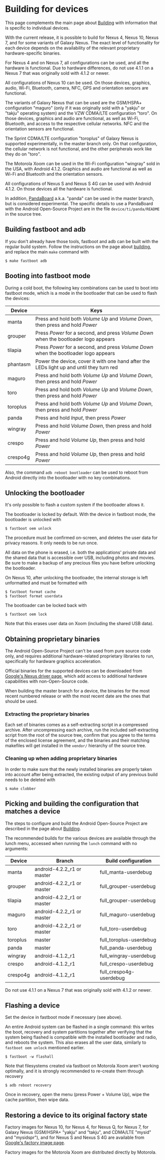 <!--
   Copyright 2010 The Android Open Source Project

   Licensed under the Apache License, Version 2.0 (the "License");
   you may not use this file except in compliance with the License.
   You may obtain a copy of the License at

       http://www.apache.org/licenses/LICENSE-2.0

   Unless required by applicable law or agreed to in writing, software
   distributed under the License is distributed on an "AS IS" BASIS,
   WITHOUT WARRANTIES OR CONDITIONS OF ANY KIND, either express or implied.
   See the License for the specific language governing permissions and
   limitations under the License.
-->

# Building for devices #

This page complements the main page about [Building](building.html) with
information that is specific to individual devices.

With the current release, it is possible to build for
Nexus 4, Nexus 10, Nexus 7, and for some variants of Galaxy Nexus.
The exact level of functionality for each device depends on the availability
of the relevant proprietary hardware-specific binaries.

For Nexus 4 and on Nexus 7, all configurations can be used,
and all the hardware is functional.
Due to hardware differences, do not use 4.1.1 on a Nexus 7 that
was originally sold with 4.1.2 or newer.

All configurations of Nexus 10 can be used. On those devices, graphics, audio,
Wi-Fi, Bluetooth, camera, NFC, GPS and orientation sensors are functional.

The variants of Galaxy Nexus that can be used are the GSM/HSPA+ configuration
"maguro" (only if it was originally sold with a "yakju" or "takju" operating
system) and the VZW CDMA/LTE configuration "toro". On those devices, graphics
and audio are functional, as well as Wi-Fi, Bluetooth, and access to the
respective cellular networks. NFC and the orientation sensors are functional.

The Sprint CDMA/LTE configuration "toroplus" of Galaxy Nexus is supported
experimentally, in the master branch only. On that configuration,
the cellular network is not functional,
and the other peripherals work like they do on "toro".

The Motorola Xoom can be used in the Wi-Fi configuration "wingray"
sold in the USA, with Android 4.1.2. Graphics and audio are functional
as well as Wi-Fi and Bluetooth and the orientation sensors.

All configurations of Nexus S and Nexus S 4G can be used with Android 4.1.2.
On those devices all the hardware is functional.

In addition, [PandaBoard](http://pandaboard.org) a.k.a. "panda" can be used
in the master branch, but is considered experimental.
The specific details to use a PandaBoard with the Android Open-Source Project
are in the file `device/ti/panda/README` in the source tree.

## Building fastboot and adb ##

If you don't already have those tools, fastboot and adb can be built with
the regular build system. Follow the instructions on the page about
[building](building.html), and replace the main `make` command with

    $ make fastboot adb

## Booting into fastboot mode ##

During a cold boot, the following key combinations can be used to boot into fastboot mode,
which is a mode in the bootloader that can be used to flash the devices:

Device   | Keys
---------|------
manta    | Press and hold both *Volume Up* and *Volume Down*, then press and hold *Power*
grouper  | Press *Power* for a second, and press *Volume Down* when the bootloader logo appears
tilapia  | Press *Power* for a second, and press *Volume Down* when the bootloader logo appears
phantasm | Power the device, cover it with one hand after the LEDs light up and until they turn red
maguro   | Press and hold both *Volume Up* and *Volume Down*, then press and hold *Power*
toro     | Press and hold both *Volume Up* and *Volume Down*, then press and hold *Power*
toroplus | Press and hold both *Volume Up* and *Volume Down*, then press and hold *Power*
panda    | Press and hold *Input*, then press *Power*
wingray  | Press and hold *Volume Down*, then press and hold *Power*
crespo   | Press and hold *Volume Up*, then press and hold *Power*
crespo4g | Press and hold *Volume Up*, then press and hold *Power*

Also, the command `adb reboot bootloader` can be used to reboot from
Android directly into the bootloader with no key combinations.

## Unlocking the bootloader ##

It's only possible to flash a custom system if the bootloader allows it.

The bootloader is locked by default. With the device in fastboot mode, the
bootloader is unlocked with

    $ fastboot oem unlock

The procedure must be confirmed on-screen, and deletes the user data for
privacy reasons. It only needs to be run once.

All data on the phone is erased, i.e. both the applications' private data
and the shared data that is accessible over USB, including photos and
movies. Be sure to make a backup of any precious files you have before
unlocking the bootloader.

On Nexus 10, after unlocking the bootloader, the internal storage is
left unformatted and must be formatted with

    $ fastboot format cache
    $ fastboot format userdata

The bootloader can be locked back with

    $ fastboot oem lock

Note that this erases user data on Xoom (including the shared USB data).

## Obtaining proprietary binaries ##

The Android Open-Source Project can't be used
from pure source code only, and requires additional hardware-related proprietary
libraries to run, specifically for hardware graphics acceleration.

Official binaries for the supported devices can be downloaded from
[Google's Nexus driver page](https://developers.google.com/android/nexus/drivers),
which add access to additional hardware capabilities with non-Open-Source code.

When building the master branch for a device, the binaries for the most
recent numbered release or with the most recent date
are the ones that should be used.

### Extracting the proprietary binaries ###

Each set of binaries comes as a self-extracting script in a compressed archive.
After uncompressing each archive, run the included self-extracting script
from the root of the source tree, confirm that you agree to the terms of the
enclosed license agreement, and the binaries and their matching makefiles
will get installed in the `vendor/` hierarchy of the source tree.

### Cleaning up when adding proprietary binaries ###

In order to make sure that the newly installed binaries are properly
taken into account after being extracted, the existing output of any previous
build needs to be deleted with

    $ make clobber

## Picking and building the configuration that matches a device ##

The steps to configure and build the Android Open-Source Project
are described in the page about [Building](building.html).

The recommended builds for the various devices are available through
the lunch menu, accessed when running the `lunch` command with no arguments:

Device   | Branch                       | Build configuration
---------|------------------------------|------------------------
manta    | android-4.2.2_r1 or master   | full_manta-userdebug
grouper  | android-4.2.2_r1 or master   | full_grouper-userdebug
tilapia  | android-4.2.2_r1 or master   | full_grouper-userdebug
maguro   | android-4.2.2_r1 or master   | full_maguro-userdebug
toro     | android-4.2.2_r1 or master   | full_toro-userdebug
toroplus | master                       | full_toroplus-userdebug
panda    | master                       | full_panda-userdebug
wingray  | android-4.1.2_r1             | full_wingray-userdebug
crespo   | android-4.1.2_r1             | full_crespo-userdebug
crespo4g | android-4.1.2_r1             | full_crespo4g-userdebug

Do not use 4.1.1 on a Nexus 7 that was originally sold with 4.1.2
or newer.

## Flashing a device ##

Set the device in fastboot mode if necessary (see above).

An entire Android system can be flashed in a single command: this writes
the boot, recovery and system partitions together after verifying that the
system being flashed is compatible with the installed bootloader and radio,
and reboots the system. This also erases all the user data, similarly to
`fastboot oem unlock` mentioned earlier.

    $ fastboot -w flashall

Note that filesystems created via fastboot on Motorola Xoom aren't working
optimally, and it is strongly recommended to re-create them through recovery

    $ adb reboot recovery

Once in recovery, open the menu (press Power + Volume Up), wipe the cache
partition, then wipe data.

## Restoring a device to its original factory state ##

Factory images
for Nexus 10,
for Nexus 4,
for Nexus Q,
for Nexus 7,
for Galaxy Nexus (GSM/HSPA+ "yakju" and "takju",
and CDMA/LTE "mysid" and "mysidspr"),
and
for Nexus S and Nexus S 4G
are available from
[Google's factory image page](https://developers.google.com/android/nexus/images).

Factory images for the Motorola Xoom are distributed directly by Motorola.
